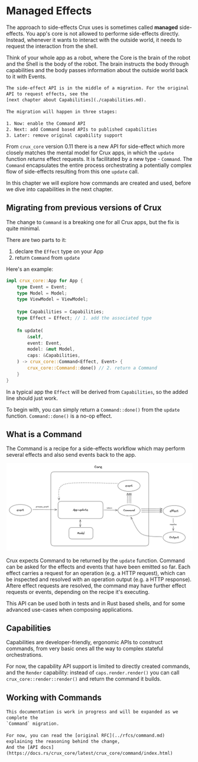 # Managed Effects

The approach to side-effects Crux uses is sometimes called **managed** side-effects. You app's core
is not allowed to performe side-effects directly. Instead, whenever it wants to interact with the outside
world, it needs to request the interaction from the shell.

Think of your whole app as a robot, where the Core is the brain of the robot and the Shell is the body of the robot.
The brain instructs the body through capabilities and the body passes information about the outside world
back to it with Events.

```admonish warning title="Capability API Migration"
The side-effect API is in the middle of a migration. For the original API to request effects, see the
[next chapter about Capabilities](./capabilities.md).

The migration will happen in three stages:

1. Now: enable the Command API
2. Next: add Command based APIs to published capabilities
3. Later: remove original capability support
```

From `crux_core` version 0.11 there is a new API for side-effect which more closely matches the mental
model for Crux apps, in which the `update` function _returns_ effect requests. It is facilitated by a new type - `Command`.
The `Command` encapsulates the entire process orchestrating a potentially complex flow of side-effects resulting
from this one `update` call.

In this chapter we will explore how commands are created and used, before we dive into capabilities in the next
chapter.

## Migrating from previous versions of Crux

The change to `Command` is a breaking one for all Crux apps, but the fix is quite minimal.

There are two parts to it:

1. declare the `Effect` type on your App
2. return `Command` from `update`

Here's an example:

```rust
impl crux_core::App for App {
    type Event = Event;
    type Model = Model;
    type ViewModel = ViewModel;

    type Capabilities = Capabilities;
    type Effect = Effect; // 1. add the associated type

    fn update(
        &self,
        event: Event,
        model: &mut Model,
        caps: &Capabilities,
    ) -> crux_core::Command<Effect, Event> {
        crux_core::Command::done() // 2. return a Command
    }
}

```

In a typical app the `Effect` will be derived from `Capabilities`, so the added line should just work.

To begin with, you can simply return a `Command::done()` from the `update` function. `Command::done()`
is a no-op effect.

## What is a Command

The Command is a recipe for a side-effects workflow which may perform several effects and also send events
back to the app.

![Core, updated and command](../command_overview.png)

Crux expects Command to be returned by the `update` function. Command can be asked for the effects and events that
have been emitted so far. Each effect carries a request for an operation (e.g. a HTTP request), which can be inspected
and resolved with an operation output (e.g. a HTTP response). Aftere effect requests are resolved, the command
may have further effect requests or events, depending on the recipe it's executing.

This API can be used both in tests and in Rust based shells, and for some advanced use-cases when composing applications.

## Capabilities

Capabilities are developer-friendly, ergonomic APIs to construct commands, from very basic ones all the way to
complex stateful orchestrations.

For now, the capability API support is limited to directly created commands, and the `Render` capability:
instead of `caps.render.render()` you can call `crux_core::render::render()` and return the command it
builds.

## Working with Commands


```admonish warning "Work in progress"
This documentation is work in progress and will be expanded as we complete the
`Command` migration.

For now, you can read the [original RFC](../rfcs/command.md) explaining the reasoning behind the change,
And the [API docs](https://docs.rs/crux_core/latest/crux_core/command/index.html)
```

